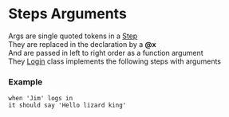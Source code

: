 # Steps Arguments

Args are single quoted tokens in a [Step](https://github.com/limadelic/contextual/blob/master/docs/Steps.md)  
They are replaced in the declaration by a **@x**  
And are passed in left to right order as a function argument  
They [Login](https://github.com/limadelic/contextual/blob/master/docs/src/login.coffee) class implements the following steps with arguments  

### Example
```
when 'Jim' logs in  
it should say 'Hello lizard king'  
```
